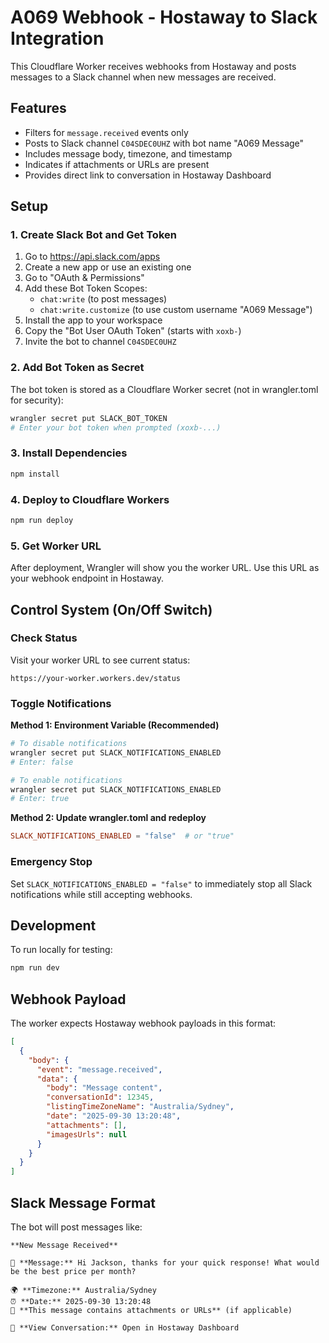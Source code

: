 # A069 Webhook - Hostaway to Slack Integration

This Cloudflare Worker receives webhooks from Hostaway and posts messages to a Slack channel when new messages are received.

## Features

- Filters for `message.received` events only
- Posts to Slack channel `C04SDEC0UHZ` with bot name "A069 Message"
- Includes message body, timezone, and timestamp
- Indicates if attachments or URLs are present
- Provides direct link to conversation in Hostaway Dashboard

## Setup

### 1. Create Slack Bot and Get Token

1. Go to https://api.slack.com/apps
2. Create a new app or use an existing one
3. Go to "OAuth & Permissions"
4. Add these Bot Token Scopes:
   - `chat:write` (to post messages)
   - `chat:write.customize` (to use custom username "A069 Message")
5. Install the app to your workspace
6. Copy the "Bot User OAuth Token" (starts with `xoxb-`)
7. Invite the bot to channel `C04SDEC0UHZ`

### 2. Add Bot Token as Secret

The bot token is stored as a Cloudflare Worker secret (not in wrangler.toml for security):

```bash
wrangler secret put SLACK_BOT_TOKEN
# Enter your bot token when prompted (xoxb-...)
```

### 3. Install Dependencies

```bash
npm install
```

### 4. Deploy to Cloudflare Workers

```bash
npm run deploy
```

### 5. Get Worker URL

After deployment, Wrangler will show you the worker URL. Use this URL as your webhook endpoint in Hostaway.

## Control System (On/Off Switch)

### Check Status
Visit your worker URL to see current status:
```
https://your-worker.workers.dev/status
```

### Toggle Notifications

**Method 1: Environment Variable (Recommended)**
```bash
# To disable notifications
wrangler secret put SLACK_NOTIFICATIONS_ENABLED
# Enter: false

# To enable notifications  
wrangler secret put SLACK_NOTIFICATIONS_ENABLED
# Enter: true
```

**Method 2: Update wrangler.toml and redeploy**
```toml
SLACK_NOTIFICATIONS_ENABLED = "false"  # or "true"
```

### Emergency Stop
Set `SLACK_NOTIFICATIONS_ENABLED = "false"` to immediately stop all Slack notifications while still accepting webhooks.

## Development

To run locally for testing:

```bash
npm run dev
```

## Webhook Payload

The worker expects Hostaway webhook payloads in this format:

```json
[
  {
    "body": {
      "event": "message.received",
      "data": {
        "body": "Message content",
        "conversationId": 12345,
        "listingTimeZoneName": "Australia/Sydney",
        "date": "2025-09-30 13:20:48",
        "attachments": [],
        "imagesUrls": null
      }
    }
  }
]
```

## Slack Message Format

The bot will post messages like:

```
**New Message Received**

💬 **Message:** Hi Jackson, thanks for your quick response! What would be the best price per month?

🌍 **Timezone:** Australia/Sydney
⏰ **Date:** 2025-09-30 13:20:48
📎 **This message contains attachments or URLs** (if applicable)

🔗 **View Conversation:** Open in Hostaway Dashboard
```
